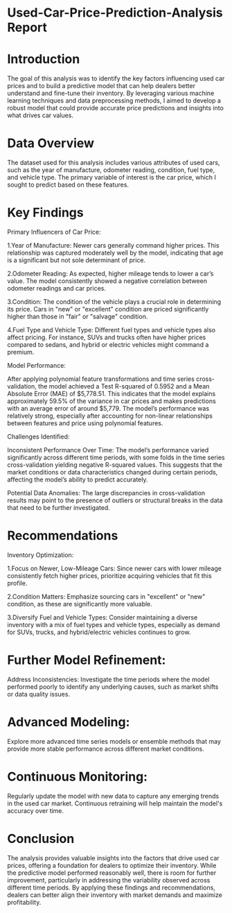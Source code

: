 # Used-Car-Price-Prediction-Analysis Report

# Introduction
The goal of this analysis was to identify the key factors influencing used car prices and to build a predictive model that can help dealers better understand and fine-tune their inventory. By leveraging various machine learning techniques and data preprocessing methods, I aimed to develop a robust model that could provide accurate price predictions and insights into what drives car values.

# Data Overview
The dataset used for this analysis includes various attributes of used cars, such as the year of manufacture, odometer reading, condition, fuel type, and vehicle type. The primary variable of interest is the car price, which I sought to predict based on these features.

# Key Findings
Primary Influencers of Car Price:

1.Year of Manufacture: Newer cars generally command higher prices. This relationship was captured moderately well by the model, indicating that age is a significant but not sole determinant of price.

2.Odometer Reading: As expected, higher mileage tends to lower a car’s value. The model consistently showed a negative correlation between odometer readings and car prices.

3.Condition: The condition of the vehicle plays a crucial role in determining its price. Cars in "new" or "excellent" condition are priced significantly higher than those in "fair" or "salvage" condition.

4.Fuel Type and Vehicle Type: Different fuel types and vehicle types also affect pricing. For instance, SUVs and trucks often have higher prices compared to sedans, and hybrid or electric vehicles might command a premium.

Model Performance:

After applying polynomial feature transformations and time series cross-validation, the model achieved a Test R-squared of 0.5952 and a Mean Absolute Error (MAE) of $5,778.51. This indicates that the model explains approximately 59.5% of the variance in car prices and makes predictions with an average error of around $5,779.
The model’s performance was relatively strong, especially after accounting for non-linear relationships between features and price using polynomial features.

Challenges Identified:

Inconsistent Performance Over Time: The model’s performance varied significantly across different time periods, with some folds in the time series cross-validation yielding negative R-squared values. This suggests that the market conditions or data characteristics changed during certain periods, affecting the model’s ability to predict accurately.

Potential Data Anomalies: The large discrepancies in cross-validation results may point to the presence of outliers or structural breaks in the data that need to be further investigated.

# Recommendations
Inventory Optimization:

1.Focus on Newer, Low-Mileage Cars: Since newer cars with lower mileage consistently fetch higher prices, prioritize acquiring vehicles that fit this profile.

2.Condition Matters: Emphasize sourcing cars in "excellent" or "new" condition, as these are significantly more valuable.

3.Diversify Fuel and Vehicle Types: Consider maintaining a diverse inventory with a mix of fuel types and vehicle types, especially as demand for SUVs, trucks, and hybrid/electric vehicles continues to grow.

# Further Model Refinement:
Address Inconsistencies: Investigate the time periods where the model performed poorly to identify any underlying causes, such as market shifts or data quality issues.

# Advanced Modeling: 
Explore more advanced time series models or ensemble methods that may provide more stable performance across different market conditions.

# Continuous Monitoring:
Regularly update the model with new data to capture any emerging trends in the used car market. Continuous retraining will help maintain the model's accuracy over time.

# Conclusion
The analysis provides valuable insights into the factors that drive used car prices, offering a foundation for dealers to optimize their inventory. While the predictive model performed reasonably well, there is room for further improvement, particularly in addressing the variability observed across different time periods. By applying these findings and recommendations, dealers can better align their inventory with market demands and maximize profitability.
